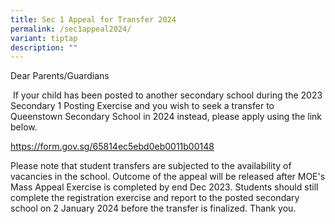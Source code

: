 ```yaml
---
title: Sec 1 Appeal for Transfer 2024
permalink: /sec1appeal2024/
variant: tiptap
description: ""
---
```

<p>Dear Parents/Guardians</p><p>&nbsp;If your child has been posted to another secondary school during the 2023 Secondary 1 Posting Exercise and you wish to seek a transfer to Queenstown Secondary School in 2024 instead, please apply using the link below. </p><p><a href="https://form.gov.sg/65814ec5ebd0eb0011b00148" rel="noopener noreferrer nofollow" target="_blank">https://form.gov.sg/65814ec5ebd0eb0011b00148</a></p><p></p><p>Please note that student transfers are subjected to the availability of vacancies in the school. Outcome of the appeal will be released after MOE's Mass Appeal Exercise is completed by end Dec 2023. Students should still complete the registration exercise and report to the posted secondary school on 2 January 2024 before the transfer is finalized. Thank you.</p>